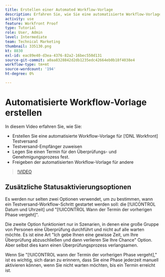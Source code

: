 ```yaml
---
title: Erstellen einer Automated Workflow-Vorlage
description: Erfahren Sie, wie Sie eine automatisierte Workflow-Vorlage erstellen, indem Sie Testversand-Empfänger zuweisen und Testversandfristen festlegen. Geben Sie dann die Vorlage für andere Benutzer frei.
activity: use
feature: Workfront Proof
type: Tutorial
role: User, Admin
level: Intermediate
team: Technical Marketing
thumbnail: 335130.png
kt: 8830
exl-id: eac89e40-d3ea-4376-82a2-16bec550d131
source-git-commit: a0aa8328842d2db1235edc42664eb0b18f4038e4
workflow-type: tm+mt
source-wordcount: '194'
ht-degree: 0%

---
```


# Automatisierte Workflow-Vorlage erstellen

In diesem Video erfahren Sie, wie Sie:

* Erstellen Sie eine automatisierte Workflow-Vorlage für [!DNL  Workfront] Testversand
* Testversand-Empfänger zuweisen
* Legen Sie einen Termin für den Überprüfungs- und Genehmigungsprozess fest.
* Freigeben der automatisierten Workflow-Vorlage für andere

>[!VIDEO](https://video.tv.adobe.com/v/335130/?quality=12)

## Zusätzliche Statusaktivierungsoptionen

Es werden nur selten zwei Optionen verwendet, um zu bestimmen, wann ein Testversand-Workflow-Schritt gestartet werden soll: die [!UICONTROL Datum und Uhrzeit] und &quot;[!UICONTROL Wann der Termin der vorherigen Phase vergeht]&quot;.

Die zweite Option funktioniert nur in Szenarien, in denen eine große Gruppe von Personen eine Überprüfung durchführt und nicht auf alle warten möchte. Es ist eine Art &quot;Ich gebe Ihnen eine gewisse Zeit, um Ihre Überprüfung abzuschließen und dann verlieren Sie Ihre Chance&quot; Option. Aber selbst dies kann einen Überprüfungsprozess verlangsamen.

Wenn Sie &quot;[!UICONTROL wann der Termin der vorherigen Phase vergeht],&quot; ist es wichtig, sich daran zu erinnern, dass Sie eine Phase jederzeit manuell aktivieren können, wenn Sie nicht warten möchten, bis ein Termin erreicht ist.

<!--
Lean More URLs
-->
